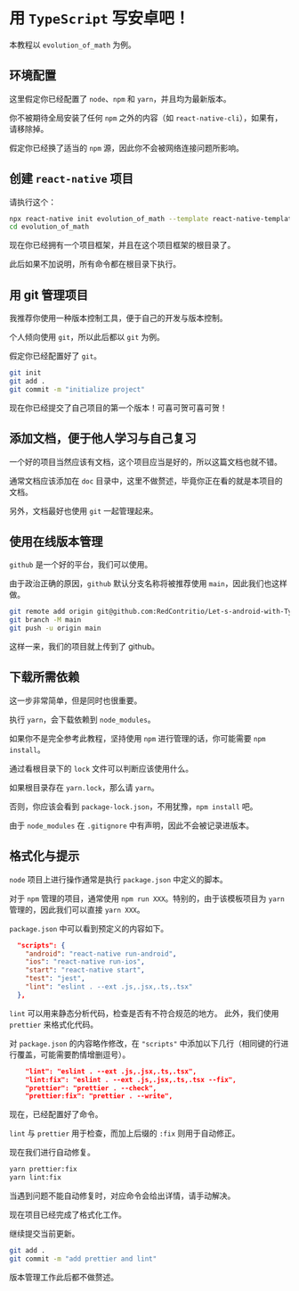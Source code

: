 # 用 `TypeScript` 写安卓吧！

本教程以 `evolution_of_math` 为例。

## 环境配置

这里假定你已经配置了 `node`、`npm` 和 `yarn`，并且均为最新版本。

你不被期待全局安装了任何 `npm` 之外的内容（如 `react-native-cli`），如果有，请移除掉。

假定你已经换了适当的 `npm` 源，因此你不会被网络连接问题所影响。

## 创建 `react-native` 项目

请执行这个：

```bash
npx react-native init evolution_of_math --template react-native-template-typescript
cd evolution_of_math
```

现在你已经拥有一个项目框架，并且在这个项目框架的根目录了。

此后如果不加说明，所有命令都在根目录下执行。

## 用 git 管理项目

我推荐你使用一种版本控制工具，便于自己的开发与版本控制。

个人倾向使用 `git`，所以此后都以 `git` 为例。

假定你已经配置好了 `git`。

```bash
git init
git add .
git commit -m "initialize project"
```

现在你已经提交了自己项目的第一个版本！可喜可贺可喜可贺！

## 添加文档，便于他人学习与自己复习

一个好的项目当然应该有文档，这个项目应当是好的，所以这篇文档也就不错。

通常文档应该添加在 `doc` 目录中，这里不做赘述，毕竟你正在看的就是本项目的文档。

另外，文档最好也使用 `git` 一起管理起来。

## 使用在线版本管理

`github` 是一个好的平台，我们可以使用。

由于政治正确的原因，`github` 默认分支名称将被推荐使用 `main`，因此我们也这样做。

```bash
git remote add origin git@github.com:RedContritio/Let-s-android-with-TypeScript.git
git branch -M main
git push -u origin main
```

这样一来，我们的项目就上传到了 github。

## 下载所需依赖

这一步非常简单，但是同时也很重要。

执行 `yarn`，会下载依赖到 `node_modules`。

如果你不是完全参考此教程，坚持使用 `npm` 进行管理的话，你可能需要 `npm install`。

通过看根目录下的 `lock` 文件可以判断应该使用什么。

如果根目录存在 `yarn.lock`，那么请 `yarn`。

否则，你应该会看到 `package-lock.json`，不用犹豫，`npm install` 吧。

由于 `node_modules` 在 `.gitignore` 中有声明，因此不会被记录进版本。

## 格式化与提示

`node` 项目上进行操作通常是执行 `package.json` 中定义的脚本。

对于 `npm` 管理的项目，通常使用 `npm run XXX`。特别的，由于该模板项目为 `yarn` 管理的，因此我们可以直接 `yarn XXX`。

`package.json` 中可以看到预定义的内容如下。

```json
  "scripts": {
    "android": "react-native run-android",
    "ios": "react-native run-ios",
    "start": "react-native start",
    "test": "jest",
    "lint": "eslint . --ext .js,.jsx,.ts,.tsx"
  },
```

`lint` 可以用来静态分析代码，检查是否有不符合规范的地方。
此外，我们使用 `prettier` 来格式化代码。

对 `package.json` 的内容略作修改，在 `"scripts"` 中添加以下几行（相同键的行进行覆盖，可能需要酌情增删逗号）。

```json
    "lint": "eslint . --ext .js,.jsx,.ts,.tsx",
    "lint:fix": "eslint . --ext .js,.jsx,.ts,.tsx --fix",
    "prettier": "prettier . --check",
    "prettier:fix": "prettier . --write",
```

现在，已经配置好了命令。

`lint` 与 `prettier` 用于检查，而加上后缀的 `:fix` 则用于自动修正。

现在我们进行自动修复。

```bash
yarn prettier:fix
yarn lint:fix
```

当遇到问题不能自动修复时，对应命令会给出详情，请手动解决。

现在项目已经完成了格式化工作。

继续提交当前更新。

```bash
git add .
git commit -m "add prettier and lint"
```

版本管理工作此后都不做赘述。